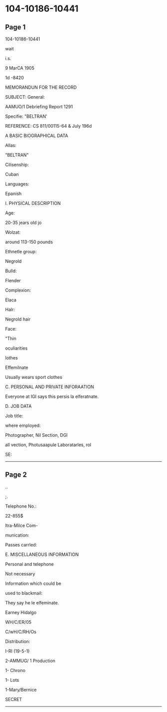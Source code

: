 # 104-10186-10441

## Page 1

104-10186-10441

wait

i.s.

9 MarCA 1905

1d -8420

MEMORANDUN FOR THE RECORD

SUBJECT: General:

AAMUO/1 Debriefing Report 1291

Specifie: "BELTRAN'

REFERENCE: CS 811/00115-64 & July 196d

A BASIC BIOGRAPHICAL DATA

Allas:

"BELTRAN"

Cilisenship:

Cuban

Languages:

Epanish

I. PHYSICAL DESCRIPTION

Age:

20-35 jears old jo

Wolzat:

around 113-150 pounds

Ethnetle group:

Negrold

Bulld:

Flender

Complexion:

Elaca

Halr:

Negrold hair

Face:

"Thin

oculiarities

lothes

Effemilnate

Usually wears sport clothes

C. PERSONAL AND PRIVATE INFORAATION

Everyone at IGI says this persis la elferatnate.

D. JOB DATA

Job title:

where employed:

Photographer, Nil Section, DGl

all vection, Photusaapule Laboratarles, rol

SE:

---

## Page 2

..

;.

Telephone No.:

22-855$

ltra-Milce Com-

munication:

Passes carrled:

E. MISCELLANEOUS INFORMATION

Personal and telephone

Not necessary

Information which could be

used to blackmail:

They say he le elfeminate.

Earney Hidalgo

WH/C/ER/05

C/wH/C/RH/Os

Distribution:

I-RI (19-5-1)

2-AMMUG/ 1 Production

1- Chrono

1- Lots

1-Mary/Bernice

SECRET

---

